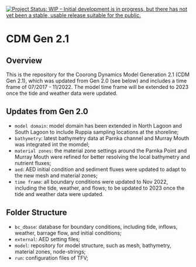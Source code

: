 [![Project Status: WIP – Initial development is in progress, but there has not yet been a stable, usable release suitable for the public.](https://www.repostatus.org/badges/latest/wip.svg)](https://www.repostatus.org/#wip)

# CDM Gen 2.1 

## Overview
This is the repository for the Coorong Dynamics Model Generation 2.1 (CDM Gen 2.1), which was updated from Gen 2.0 (see below) and includes a time frame of 07/2017 - 11/2022. The model time frame will be extended to 2023 once the tide and weather data were updated.

## Updates from Gen 2.0
- `model domain`: model domain has been extended in North Lagoon and South Lagoon to include Ruppia sampling locations at the shoreline; 
- `bathymetry`: latest bathymetry data at Parnka channel and Murray Mouth was integrated int the momdel;
- `material zones`: the material zone settings around the Parnka Point and Murray Mouth were refined for better resolving the local bathymetry and nutrient fluxes;
- `aed`: AED initial condition and sediment fluxes were updated to adapt to the new mesh and material zones;
- `time frame`: all boundary conditions were updated to Nov 2022, including the tide, weather, and flows; to be updated to 2023 once the tide and weather data were updated. 

## Folder Structure
- `bc_dbase`: database for boundary conditions, including tide, inflows, weather, barrage flow, and initial conditions; 
- `external`: AED setting files;
- `model`: repository for model structure, such as mesh, bathymetry, material zones, node-strings;
- `run`: configuration files of TFV;